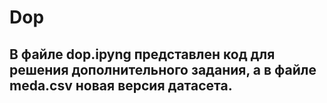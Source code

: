 # Dop
## В файле dop.ipyng представлен код для решения дополнительного задания, а в файле meda.csv новая версия датасета.
